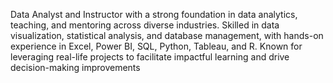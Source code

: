 Data Analyst and Instructor with a strong foundation in data analytics, teaching, and mentoring across diverse industries. Skilled in data visualization, statistical analysis, and database management, with hands-on experience in Excel, Power BI, SQL, Python, Tableau, and R. Known for leveraging real-life projects to facilitate impactful learning and drive decision-making improvements
